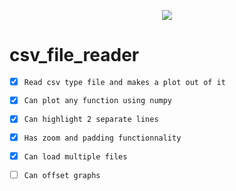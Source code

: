 <p align="center">
  <a href="https://github.com/Kiwi10101001/csv_file_reader"><img src="https://img.shields.io/badge/Version-0.0.1-orange"/></a>

</p>

# **csv_file_reader**
- [x] `Read csv type file and makes a plot out of it`

- [x] `Can plot any function using numpy`

- [x] `Can highlight 2 separate lines`

- [x] `Has zoom and padding functionnality`

- [x] `Can load multiple files`

- [ ] `Can offset graphs`
